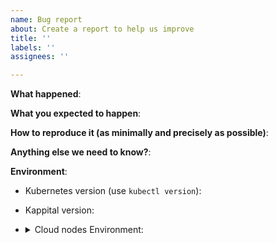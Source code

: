 ```yaml
---
name: Bug report
about: Create a report to help us improve
title: ''
labels: ''
assignees: ''

---
```


<!-- Please use this template while reporting a bug and provide as much info as possible. Thanks!-->
**What happened**:

**What you expected to happen**:

**How to reproduce it (as minimally and precisely as possible)**:

**Anything else we need to know?**:

**Environment**:
- Kubernetes version (use `kubectl version`):
- Kappital version:
- <details><summary>Cloud nodes Environment:</summary>

  - Hardware configuration (e.g. `lscpu`):
  - OS (e.g. `cat /etc/os-release`):
  - Kernel (e.g. `uname -a`):
  - Go version (e.g. `go version`):
  - Others:

  </details>
